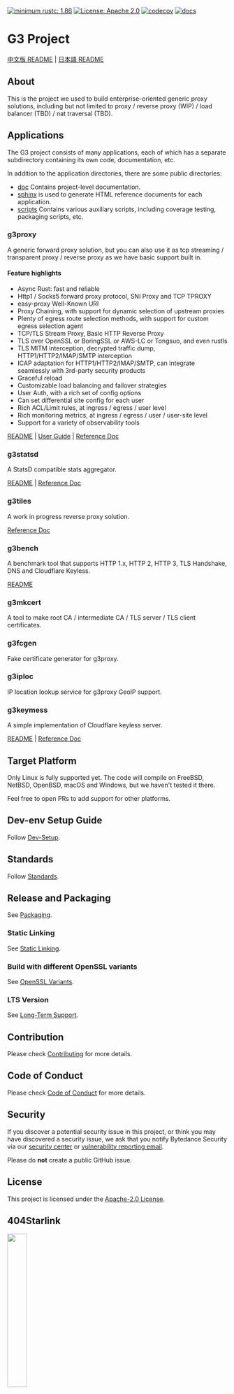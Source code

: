 [![minimum rustc: 1.86](https://img.shields.io/badge/minimum%20rustc-1.86-green?logo=rust)](https://www.whatrustisit.com)
[![License: Apache 2.0](https://img.shields.io/badge/license-Apache_2.0-blue.svg)](LICENSE)
[![codecov](https://codecov.io/gh/bytedance/g3/graph/badge.svg?token=TSQCA4ALQM)](https://codecov.io/gh/bytedance/g3)
[![docs](https://readthedocs.org/projects/g3-project/badge)](https://g3-project.readthedocs.io/)

# G3 Project

[中文版 README](README.zh_CN.md) | [日本語 README](README.ja_JP.md)

## About

This is the project we used to build enterprise-oriented generic proxy solutions,
including but not limited to proxy / reverse proxy (WIP) / load balancer (TBD) / nat traversal (TBD).

## Applications

The G3 project consists of many applications, each of which has a separate subdirectory containing its own code,
documentation, etc.

In addition to the application directories, there are some public directories:

- [doc](doc) Contains project-level documentation.
- [sphinx](sphinx) is used to generate HTML reference documents for each application.
- [scripts](scripts) Contains various auxiliary scripts, including coverage testing, packaging scripts, etc.

### g3proxy

A generic forward proxy solution, but you can also use it as tcp streaming / transparent proxy / reverse proxy
as we have basic support built in.

#### Feature highlights

- Async Rust: fast and reliable
- Http1 / Socks5 forward proxy protocol, SNI Proxy and TCP TPROXY
- easy-proxy Well-Known URI
- Proxy Chaining, with support for dynamic selection of upstream proxies
- Plenty of egress route selection methods, with support for custom egress selection agent
- TCP/TLS Stream Proxy, Basic HTTP Reverse Proxy
- TLS over OpenSSL or BoringSSL or AWS-LC or Tongsuo, and even rustls
- TLS MITM interception, decrypted traffic dump, HTTP1/HTTP2/IMAP/SMTP interception
- ICAP adaptation for HTTP1/HTTP2/IMAP/SMTP, can integrate seamlessly with 3rd-party security products
- Graceful reload
- Customizable load balancing and failover strategies
- User Auth, with a rich set of config options
- Can set differential site config for each user
- Rich ACL/Limit rules, at ingress / egress / user level
- Rich monitoring metrics, at ingress / egress / user / user-site level
- Support for a variety of observability tools

[README](g3proxy/README.md) | [User Guide](g3proxy/UserGuide.en_US.md) |
[Reference Doc](https://g3-project.readthedocs.io/projects/g3proxy/en/latest/)

### g3statsd

A StatsD compatible stats aggregator.

[README](g3statsd/README.md) | [Reference Doc](https://g3-project.readthedocs.io/projects/g3statsd/en/latest/)

### g3tiles

A work in progress reverse proxy solution.

[Reference Doc](https://g3-project.readthedocs.io/projects/g3tiles/en/latest/)

### g3bench

A benchmark tool that supports HTTP 1.x, HTTP 2, HTTP 3, TLS Handshake, DNS and Cloudflare Keyless.

[README](g3bench/README.md)

### g3mkcert

A tool to make root CA / intermediate CA / TLS server / TLS client certificates.

### g3fcgen

Fake certificate generator for g3proxy.

### g3iploc

IP location lookup service for g3proxy GeoIP support.

### g3keymess

A simple implementation of Cloudflare keyless server.

[README](g3keymess/README.md) |
[Reference Doc](https://g3-project.readthedocs.io/projects/g3keymess/en/latest/)

## Target Platform

Only Linux is fully supported yet. The code will compile on FreeBSD, NetBSD, OpenBSD, macOS and Windows, but we haven't
tested it there.

Feel free to open PRs to add support for other platforms.

## Dev-env Setup Guide

Follow [Dev-Setup](doc/dev-setup.md).

## Standards

Follow [Standards](doc/standards.md).

## Release and Packaging

See [Packaging](doc/packaging.md).

### Static Linking

See [Static Linking](doc/static-linking.md).

### Build with different OpenSSL variants

See [OpenSSL Variants](doc/openssl-variants.md).

### LTS Version

See [Long-Term Support](doc/long-term_support.md).

## Contribution

Please check [Contributing](CONTRIBUTING.md) for more details.

## Code of Conduct

Please check [Code of Conduct](CODE_OF_CONDUCT.md) for more details.

## Security

If you discover a potential security issue in this project, or think you may
have discovered a security issue, we ask that you notify Bytedance Security via our
[security center](https://security.bytedance.com/src) or [vulnerability reporting email](mailto:sec@bytedance.com).

Please do **not** create a public GitHub issue.

## License

This project is licensed under the [Apache-2.0 License](LICENSE).

## 404Starlink

<img src="https://github.com/knownsec/404StarLink/raw/master/Images/logo.png" width="30%">

[g3proxy](g3proxy) has joined [404Starlink](https://github.com/knownsec/404StarLink)
